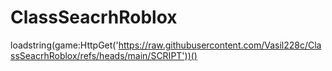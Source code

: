 # ClassSeacrhRoblox

loadstring(game:HttpGet('https://raw.githubusercontent.com/Vasil228c/ClassSeacrhRoblox/refs/heads/main/SCRIPT'))()
